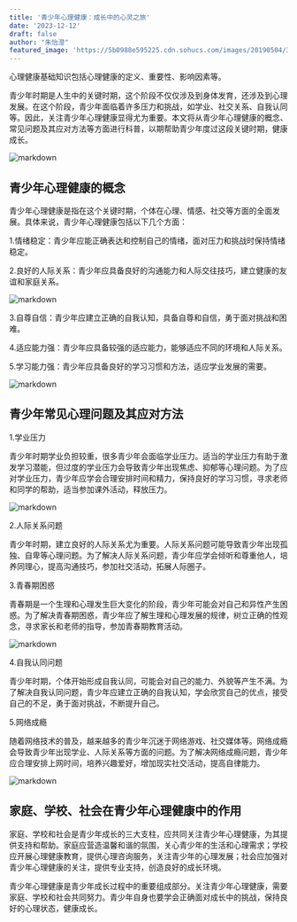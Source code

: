 ```yaml
---
title: '青少年心理健康：成长中的心灵之旅'
date: '2023-12-12'
draft: false
author: "朱怡澄"
featured_image: 'https://5b0988e595225.cdn.sohucs.com/images/20190504/3190a8fd03a24960960db9b4df55d6d7.gif'
---
```








心理健康基础知识包括心理健康的定义、重要性、影响因素等。

青少年时期是人生中的关键时期，这个阶段不仅仅涉及到身体发育，还涉及到心理发展。在这个阶段，青少年面临着许多压力和挑战，如学业、社交关系、自我认同等。因此，关注青少年心理健康显得尤为重要。本文将从青少年心理健康的概念、常见问题及其应对方法等方面进行科普，以期帮助青少年度过这段关键时期，健康成长。

![markdown](https://upfile.cuepa.cn/newspics/2017/04/s_2ec585d54b5e9daf84b064044de1733b302308.jpg)


## 青少年心理健康的概念

青少年心理健康是指在这个关键时期，个体在心理、情感、社交等方面的全面发展。具体来说，青少年心理健康包括以下几个方面：

1.情绪稳定：青少年应能正确表达和控制自己的情绪，面对压力和挑战时保持情绪稳定。

2.良好的人际关系：青少年应具备良好的沟通能力和人际交往技巧，建立健康的友谊和家庭关系。

![markdown](https://phjk.hwscn.cn/Public/upload/image/2023/02/13/1676251559956314.jpg)

3.自尊自信：青少年应建立正确的自我认知，具备自尊和自信，勇于面对挑战和困难。

4.适应能力强：青少年应具备较强的适应能力，能够适应不同的环境和人际关系。

5.学习能力强：青少年应具备良好的学习习惯和方法，适应学业发展的需要。

![markdown](https://img0.baidu.com/it/u=974630398,3462319195&fm=253&fmt=auto&app=120&f=JPEG?w=608&h=380)


## 青少年常见心理问题及其应对方法

1.学业压力

青少年时期学业负担较重，很多青少年会面临学业压力。适当的学业压力有助于激发学习潜能，但过度的学业压力会导致青少年出现焦虑、抑郁等心理问题。为了应对学业压力，青少年应学会合理安排时间和精力，保持良好的学习习惯，寻求老师和同学的帮助，适当参加课外活动，释放压力。

![markdown](https://img1.baidu.com/it/u=3661406901,3757469524&fm=253&fmt=auto&app=138&f=JPEG?w=607&h=383)

2.人际关系问题

青少年时期，建立良好的人际关系尤为重要。人际关系问题可能导致青少年出现孤独、自卑等心理问题。为了解决人际关系问题，青少年应学会倾听和尊重他人，培养同理心，提高沟通技巧，参加社交活动，拓展人际圈子。

3.青春期困惑

青春期是一个生理和心理发生巨大变化的阶段，青少年可能会对自己和异性产生困惑。为了解决青春期困惑，青少年应了解生理和心理发展的规律，树立正确的性观念，寻求家长和老师的指导，参加青春期教育活动。

![markdown](https://copyright.bdstatic.com/vcg/creative/b4d70ea685f727517f54d5a800a70b50.jpg@h_1280)

4.自我认同问题

青少年时期，个体开始形成自我认同，可能会对自己的能力、外貌等产生不满。为了解决自我认同问题，青少年应建立正确的自我认知，学会欣赏自己的优点，接受自己的不足，勇于面对挑战，不断提升自己。

5.网络成瘾

随着网络技术的普及，越来越多的青少年沉迷于网络游戏、社交媒体等。网络成瘾会导致青少年出现学业、人际关系等方面的问题。为了解决网络成瘾问题，青少年应合理安排上网时间，培养兴趣爱好，增加现实社交活动，提高自律能力。

![markdown](https://img2.baidu.com/it/u=2501913668,3053790042&fm=253&fmt=auto&app=120&f=JPEG?w=640&h=480)

## 家庭、学校、社会在青少年心理健康中的作用

家庭、学校和社会是青少年成长的三大支柱，应共同关注青少年心理健康，为其提供支持和帮助。家庭应营造温馨和谐的氛围，关心青少年的生活和心理需求；学校应开展心理健康教育，提供心理咨询服务，关注青少年的心理发展；社会应加强对青少年心理健康的关注，提供专业支持，创造良好的成长环境。

青少年心理健康是青少年成长过程中的重要组成部分。关注青少年心理健康，需要家庭、学校和社会共同努力。青少年自身也要学会正确面对成长中的挑战，保持良好的心理状态，健康成长。




